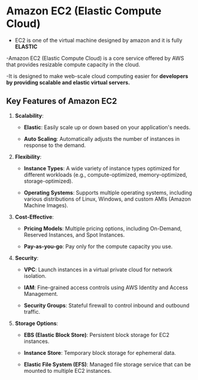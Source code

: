 <h1> Amazon EC2 (Elastic Compute Cloud)</h1>

- EC2 is one of the virtual machine designed by amazon and it is fully **ELASTIC**
  
-Amazon EC2 (Elastic Compute Cloud) is a core service offered by AWS that provides resizable compute capacity in the cloud. 

-It is designed to make web-scale cloud computing easier for **developers by providing scalable and elastic virtual servers.**


<h2>Key Features of Amazon EC2</h2>


1. **Scalability**:
   
   - **Elastic**: Easily scale up or down based on your application's needs.
     
   - **Auto Scaling**: Automatically adjusts the number of instances in response to the demand.
     

2. **Flexibility**:
   
   - **Instance Types**: A wide variety of instance types optimized for different workloads (e.g., compute-optimized, memory-optimized, storage-optimized).
     
   - **Operating Systems**: Supports multiple operating systems, including various distributions of Linux, Windows, and custom AMIs (Amazon Machine Images).
     

3. **Cost-Effective**:
   
   - **Pricing Models**: Multiple pricing options, including On-Demand, Reserved Instances, and Spot Instances.
     
   - **Pay-as-you-go**: Pay only for the compute capacity you use.
     

4. **Security**:
   
   - **VPC**: Launch instances in a virtual private cloud for network isolation.
     
   - **IAM**: Fine-grained access controls using AWS Identity and Access Management.
     
   - **Security Groups**: Stateful firewall to control inbound and outbound traffic.
     

5. **Storage Options**:
    
   - **EBS (Elastic Block Store)**: Persistent block storage for EC2 instances.
     
   - **Instance Store**: Temporary block storage for ephemeral data.
     
   - **Elastic File System (EFS)**: Managed file storage service that can be mounted to multiple EC2 instances.
     





